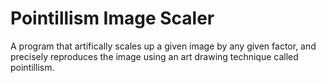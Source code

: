 # Pointillism Image Scaler

A program that artifically scales up a given image by any given factor, and precisely reproduces the image using an art drawing technique called pointillism.
